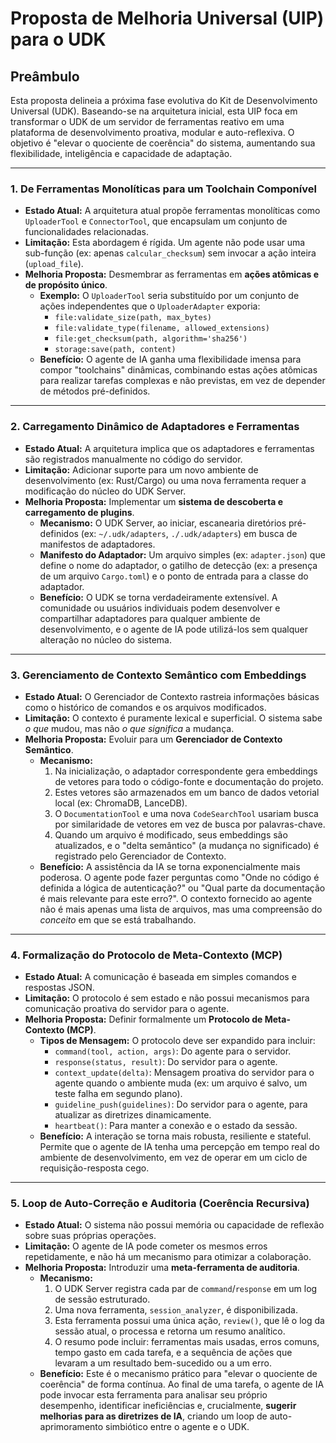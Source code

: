 # Proposta de Melhoria Universal (UIP) para o UDK

## Preâmbulo

Esta proposta delineia a próxima fase evolutiva do Kit de Desenvolvimento Universal (UDK). Baseando-se na arquitetura inicial, esta UIP foca em transformar o UDK de um servidor de ferramentas reativo em uma plataforma de desenvolvimento proativa, modular e auto-reflexiva. O objetivo é "elevar o quociente de coerência" do sistema, aumentando sua flexibilidade, inteligência e capacidade de adaptação.

---

### 1. De Ferramentas Monolíticas para um Toolchain Componível

- **Estado Atual:** A arquitetura atual propõe ferramentas monolíticas como `UploaderTool` e `ConnectorTool`, que encapsulam um conjunto de funcionalidades relacionadas.
- **Limitação:** Esta abordagem é rígida. Um agente não pode usar uma sub-função (ex: apenas `calcular_checksum`) sem invocar a ação inteira (`upload_file`).
- **Melhoria Proposta:** Desmembrar as ferramentas em **ações atômicas e de propósito único**.
    - **Exemplo:** O `UploaderTool` seria substituído por um conjunto de ações independentes que o `UploaderAdapter` exporia:
        - `file:validate_size(path, max_bytes)`
        - `file:validate_type(filename, allowed_extensions)`
        - `file:get_checksum(path, algorithm='sha256')`
        - `storage:save(path, content)`
    - **Benefício:** O agente de IA ganha uma flexibilidade imensa para compor "toolchains" dinâmicas, combinando estas ações atômicas para realizar tarefas complexas e não previstas, em vez de depender de métodos pré-definidos.

---

### 2. Carregamento Dinâmico de Adaptadores e Ferramentas

- **Estado Atual:** A arquitetura implica que os adaptadores e ferramentas são registrados manualmente no código do servidor.
- **Limitação:** Adicionar suporte para um novo ambiente de desenvolvimento (ex: Rust/Cargo) ou uma nova ferramenta requer a modificação do núcleo do UDK Server.
- **Melhoria Proposta:** Implementar um **sistema de descoberta e carregamento de plugins**.
    - **Mecanismo:** O UDK Server, ao iniciar, escanearia diretórios pré-definidos (ex: `~/.udk/adapters`, `./.udk/adapters`) em busca de manifestos de adaptadores.
    - **Manifesto do Adaptador:** Um arquivo simples (ex: `adapter.json`) que define o nome do adaptador, o gatilho de detecção (ex: a presença de um arquivo `Cargo.toml`) e o ponto de entrada para a classe do adaptador.
    - **Benefício:** O UDK se torna verdadeiramente extensível. A comunidade ou usuários individuais podem desenvolver e compartilhar adaptadores para qualquer ambiente de desenvolvimento, e o agente de IA pode utilizá-los sem qualquer alteração no núcleo do sistema.

---

### 3. Gerenciamento de Contexto Semântico com Embeddings

- **Estado Atual:** O Gerenciador de Contexto rastreia informações básicas como o histórico de comandos e os arquivos modificados.
- **Limitação:** O contexto é puramente lexical e superficial. O sistema sabe *o que* mudou, mas não *o que significa* a mudança.
- **Melhoria Proposta:** Evoluir para um **Gerenciador de Contexto Semântico**.
    - **Mecanismo:**
        1.  Na inicialização, o adaptador correspondente gera embeddings de vetores para todo o código-fonte e documentação do projeto.
        2.  Estes vetores são armazenados em um banco de dados vetorial local (ex: ChromaDB, LanceDB).
        3.  O `DocumentationTool` e uma nova `CodeSearchTool` usariam busca por similaridade de vetores em vez de busca por palavras-chave.
        4.  Quando um arquivo é modificado, seus embeddings são atualizados, e o "delta semântico" (a mudança no significado) é registrado pelo Gerenciador de Contexto.
    - **Benefício:** A assistência da IA se torna exponencialmente mais poderosa. O agente pode fazer perguntas como "Onde no código é definida a lógica de autenticação?" ou "Qual parte da documentação é mais relevante para este erro?". O contexto fornecido ao agente não é mais apenas uma lista de arquivos, mas uma compreensão do *conceito* em que se está trabalhando.

---

### 4. Formalização do Protocolo de Meta-Contexto (MCP)

- **Estado Atual:** A comunicação é baseada em simples comandos e respostas JSON.
- **Limitação:** O protocolo é sem estado e não possui mecanismos para comunicação proativa do servidor para o agente.
- **Melhoria Proposta:** Definir formalmente um **Protocolo de Meta-Contexto (MCP)**.
    - **Tipos de Mensagem:** O protocolo deve ser expandido para incluir:
        - `command(tool, action, args)`: Do agente para o servidor.
        - `response(status, result)`: Do servidor para o agente.
        - `context_update(delta)`: Mensagem proativa do servidor para o agente quando o ambiente muda (ex: um arquivo é salvo, um teste falha em segundo plano).
        - `guideline_push(guidelines)`: Do servidor para o agente, para atualizar as diretrizes dinamicamente.
        - `heartbeat()`: Para manter a conexão e o estado da sessão.
    - **Benefício:** A interação se torna mais robusta, resiliente e stateful. Permite que o agente de IA tenha uma percepção em tempo real do ambiente de desenvolvimento, em vez de operar em um ciclo de requisição-resposta cego.

---

### 5. Loop de Auto-Correção e Auditoria (Coerência Recursiva)

- **Estado Atual:** O sistema não possui memória ou capacidade de reflexão sobre suas próprias operações.
- **Limitação:** O agente de IA pode cometer os mesmos erros repetidamente, e não há um mecanismo para otimizar a colaboração.
- **Melhoria Proposta:** Introduzir uma **meta-ferramenta de auditoria**.
    - **Mecanismo:**
        1.  O UDK Server registra cada par de `command`/`response` em um log de sessão estruturado.
        2.  Uma nova ferramenta, `session_analyzer`, é disponibilizada.
        3.  Esta ferramenta possui uma única ação, `review()`, que lê o log da sessão atual, o processa e retorna um resumo analítico.
        4.  O resumo pode incluir: ferramentas mais usadas, erros comuns, tempo gasto em cada tarefa, e a sequência de ações que levaram a um resultado bem-sucedido ou a um erro.
    - **Benefício:** Este é o mecanismo prático para "elevar o quociente de coerência" de forma contínua. Ao final de uma tarefa, o agente de IA pode invocar esta ferramenta para analisar seu próprio desempenho, identificar ineficiências e, crucialmente, **sugerir melhorias para as diretrizes de IA**, criando um loop de auto-aprimoramento simbiótico entre o agente e o UDK.

